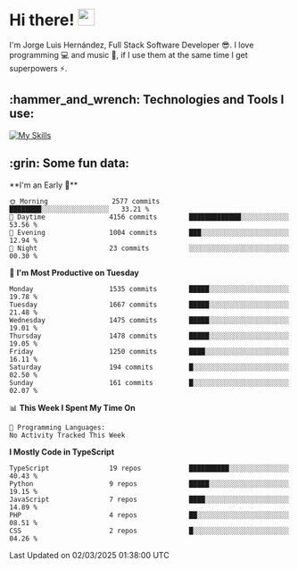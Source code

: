 <h1 align="left">
 <abc>
  <br>Hi there! <img src="https://user-images.githubusercontent.com/42378118/110234147-e3259600-7f4e-11eb-95be-0c4047144dea.gif" width="30"><br>
 </abc>
</h1>

I'm Jorge Luis Hernández, Full Stack Software Developer :sunglasses:. I love programming :computer: and music :musical_score:, if I use them at the same time I get superpowers :zap:. 


<h2 align="left">:hammer_and_wrench: Technologies and Tools I use:</h2>

[![My Skills](https://skillicons.dev/icons?i=js,ts,html,css,py,vue,react,next,nest,postgres,mysql)](https://skillicons.dev)

<h2 align="left">:grin: Some fun data:</h2>
<!--START_SECTION:waka-->
**I'm an Early 🐤** 

```text
🌞 Morning                2577 commits        ████████░░░░░░░░░░░░░░░░░   33.21 % 
🌆 Daytime                4156 commits        █████████████░░░░░░░░░░░░   53.56 % 
🌃 Evening                1004 commits        ███░░░░░░░░░░░░░░░░░░░░░░   12.94 % 
🌙 Night                  23 commits          ░░░░░░░░░░░░░░░░░░░░░░░░░   00.30 % 
```
📅 **I'm Most Productive on Tuesday** 

```text
Monday                   1535 commits        █████░░░░░░░░░░░░░░░░░░░░   19.78 % 
Tuesday                  1667 commits        █████░░░░░░░░░░░░░░░░░░░░   21.48 % 
Wednesday                1475 commits        █████░░░░░░░░░░░░░░░░░░░░   19.01 % 
Thursday                 1478 commits        █████░░░░░░░░░░░░░░░░░░░░   19.05 % 
Friday                   1250 commits        ████░░░░░░░░░░░░░░░░░░░░░   16.11 % 
Saturday                 194 commits         █░░░░░░░░░░░░░░░░░░░░░░░░   02.50 % 
Sunday                   161 commits         █░░░░░░░░░░░░░░░░░░░░░░░░   02.07 % 
```


📊 **This Week I Spent My Time On** 

```text
💬 Programming Languages: 
No Activity Tracked This Week
```

**I Mostly Code in TypeScript** 

```text
TypeScript               19 repos            ██████████░░░░░░░░░░░░░░░   40.43 % 
Python                   9 repos             █████░░░░░░░░░░░░░░░░░░░░   19.15 % 
JavaScript               7 repos             ████░░░░░░░░░░░░░░░░░░░░░   14.89 % 
PHP                      4 repos             ██░░░░░░░░░░░░░░░░░░░░░░░   08.51 % 
CSS                      2 repos             █░░░░░░░░░░░░░░░░░░░░░░░░   04.26 % 
```




 Last Updated on 02/03/2025 01:38:00 UTC
<!--END_SECTION:waka-->
